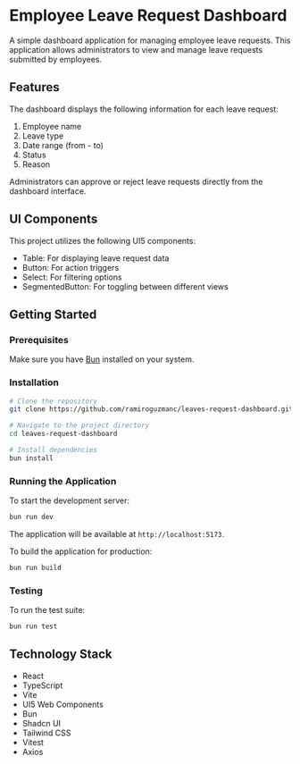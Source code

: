 # Employee Leave Request Dashboard

A simple dashboard application for managing employee leave requests. This application allows administrators to view and manage leave requests submitted by employees.

## Features

The dashboard displays the following information for each leave request:

1. Employee name
2. Leave type
3. Date range (from - to)
4. Status
5. Reason

Administrators can approve or reject leave requests directly from the dashboard interface.

## UI Components

This project utilizes the following UI5 components:

- Table: For displaying leave request data
- Button: For action triggers
- Select: For filtering options
- SegmentedButton: For toggling between different views

## Getting Started

### Prerequisites

Make sure you have [Bun](https://bun.sh/) installed on your system.

### Installation

```bash
# Clone the repository
git clone https://github.com/ramiroguzmanc/leaves-request-dashboard.git

# Navigate to the project directory
cd leaves-request-dashboard

# Install dependencies
bun install
```

### Running the Application

To start the development server:

```bash
bun run dev
```

The application will be available at `http://localhost:5173`.

To build the application for production:

```bash
bun run build
```

### Testing

To run the test suite:

```bash
bun run test
```

## Technology Stack

- React
- TypeScript
- Vite
- UI5 Web Components
- Bun
- Shadcn UI
- Tailwind CSS
- Vitest
- Axios